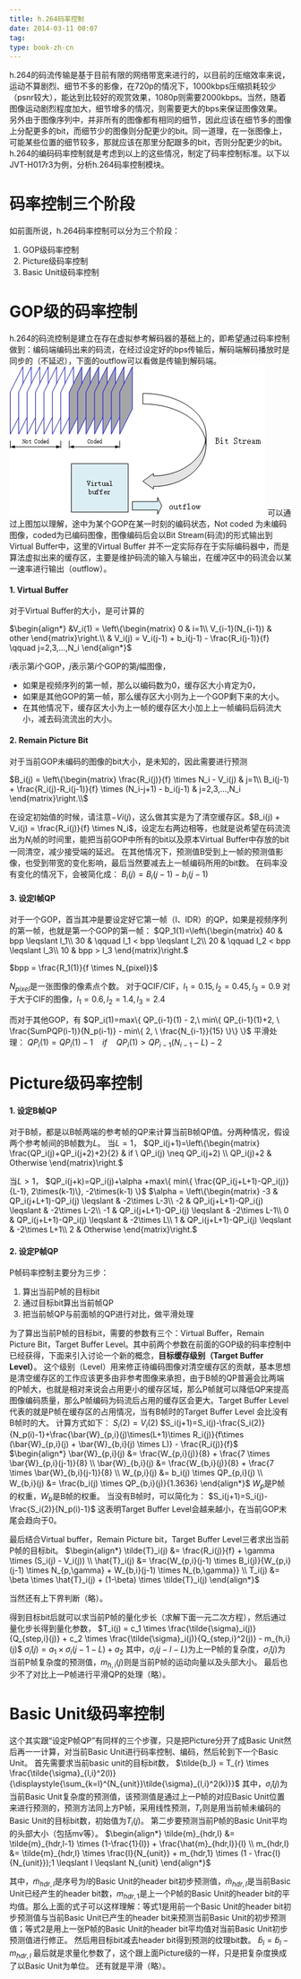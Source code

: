 ```yaml
---
title: h.264码率控制
date: 2014-03-11 00:07
tag: 
type: book-zh-cn
---
```


h.264的码流传输是基于目前有限的网络带宽来进行的，以目前的压缩效率来说，运动不算剧烈、细节不多的影像，在720p的情况下，1000kbps压缩损耗较少（psnr较大），能达到比较好的观赏效果，1080p则需要2000kbps。当然，随着图像运动剧烈程度加大，细节增多的情况，则需要更大的bps来保证图像效果。
另外由于图像序列中，并非所有的图像都有相同的细节，因此应该在细节多的图像上分配更多的bit，而细节少的图像则分配更少的bit。同一道理，在一张图像上，可能某些位置的细节较多，那就应该在那里分配跟多的bit，否则分配更少的bit。
h.264的编码码率控制就是考虑到以上的这些情况，制定了码率控制标准。以下以JVT-H017r3为例，分析h.264码率控制模块。


# 码率控制三个阶段
如前面所说，h.264码率控制可以分为三个阶段：

1. GOP级码率控制
2. Picture级码率控制
3. Basic Unit级码率控制



# GOP级的码率控制
h.264的码流控制是建立在存在虚拟参考解码器的基础上的，即希望通过码率控制做到：编码端编码出来的码流，在经过设定好的bps传输后，解码端解码播放时是同步的（不延迟），下面的outflow可以看做是传输到解码端。
<img alt="" src="img/2014-03-11-h.264码率控制/102057529225026.jpg">
可以通过上图加以理解，途中为某个GOP在某一时刻的编码状态，Not coded 为未编码图像，coded为已编码图像，图像编码后会以Bit Stream(码流)的形式输出到Virtual Buffer中，这里的Virtual Buffer 并不一定实际存在于实际编码器中，而是算法虚拟出来的缓存区，主要是维护码流的输入与输出，在缓冲区中的码流会以某一速率进行输出（outflow）。


#### 1. Virtual Buffer
对于Virtual Buffer的大小，是可计算的

$\begin{align*}
&V_i(1) = \left\{\begin{matrix}
0 & i=1\\
V_{i-1}(N_{i-1}) & other
\end{matrix}\right.\\
& V_i(j) = V_i(j-1) + b_i(j-1) - \frac{R_i(j-1)}{f} \qquad j=2,3,...,N_i
\end{align*}$

$i$表示第$i$个GOP，$j$表示第$i$个GOP的第$j$幅图像，

* 如果是视频序列的第一帧，那么以编码数为$0$，缓存区大小肯定为$0$，
* 如果是其他GOP的第一帧，那么缓存区大小则为上一个GOP剩下来的大小。
* 在其他情况下，缓存区大小为上一帧的缓存区大小加上上一帧编码后码流大小，减去码流流出的大小。



#### 2. Remain Picture Bit
对于当前GOP未编码的图像的bit大小，是未知的，因此需要进行预测

$B_i(j) = \left\{\begin{matrix}
\frac{R_i(j)}{f} \times N_i - V_i(j) & j=1\\
B_i(j-1) + \frac{R_i(j)-R_i(j-1)}{f} \times (N_i-j+1) - b_i(j-1) & j=2,3,...,N_i
\end{matrix}\right.\\$

在设定初始值的时候，请注意$-Vi(j)$，这么做其实是为了清空缓存区。$B_i(j) + V_i(j) = \frac{R_i(j)}{f} \times N_i$，设定左右两边相等，也就是说希望在码流流出为$N_i$帧的时间里，能把当前GOP中所有的bit以及原本Virtual Buffer中存放的bit一同清空，减少接受端的延迟。
在其他情况下，预测值B受到上一帧的预测值影像，也受到带宽的变化影响，最后当然要减去上一帧编码所用的bit数。
在码率没有变化的情况下，会被简化成：
$B_i(j) = B_i(j-1) - b_i(j-1)$


#### 3. 设定I帧QP
对于一个GOP，首当其冲是要设定好它第一帧（I、IDR）的QP，如果是视频序列的第一帧，也就是第一个GOP的第一帧：
$QP_1(1)=\left\{\begin{matrix}
40 & bpp \leqslant l_1\\
30 & \qquad l_1 < bpp \leqslant l_2\\
20 & \qquad l_2 < bpp \leqslant l_3\\
10 & bpp > l_3
\end{matrix}\right.$

$bpp = \frac{R_1(1)}{f \times N_{pixel}}$

$N_{pixel}$是一张图像的像素点个数。
对于QCIF/CIF，$l_1=0.15, l_2=0.45, l_3=0.9$
对于大于CIF的图像，$l_1=0.6, l_2=1.4, l_3=2.4$

而对于其他GOP，有
$QP_i(1)=max\{ QP_{i-1}(1) - 2,\ min\{ QP_{i-1}(1)+2, \ \frac{SumPQP(i-1)}{N_p(i-1)} - min\{ 2, \ \frac{N_{i-1}}{15} \}\} \}$
平滑处理：
$QP_i(1) = QP_i(1)-1 \quad if \quad QP_i(1) > QP_{i-1}(N_{i-1}-L)-2$


# **Picture级码率控制**

#### 1. 设定B帧QP
对于B帧，都是以B帧两端的参考帧的QP来计算当前B帧QP值。分两种情况，假设两个参考帧间的B帧数为$L$。
当$L = 1$，
$QP_i(j+1)=\left\{\begin{matrix}
\frac{QP_i(j)+QP_i(j+2)+2}{2} & if \ QP_i(j) \neq QP_i(j+2) \\
QP_i(j)+2 & Otherwise
\end{matrix}\right.$

当$L > 1$，
$QP_i(j+k)=QP_i(j)+\alpha +max\{ min\{ \frac{QP_i(j+L+1)-QP_i(j)}{L-1}, 2\times(k-1)\}, -2\times(k-1) \}$
$\alpha = \left\{\begin{matrix}
-3 & QP_i(j+L+1)-QP_i(j) \leqslant & -2\times L-3\\
-2 & QP_i(j+L+1)-QP_i(j) \leqslant & -2\times L-2\\
-1 & QP_i(j+L+1)-QP_i(j) \leqslant & -2\times L-1\\
0 & QP_i(j+L+1)-QP_i(j) \leqslant & -2\times L\\
1 & QP_i(j+L+1)-QP_i(j) \leqslant & -2\times L+1\\
2 & Otherwise
\end{matrix}\right.$


#### 2. 设定P帧QP
P帧码率控制主要分为三步：

1. 算出当前P帧的目标bit
2. 通过目标bit算出当前帧QP
3. 把当前帧QP与前面帧的QP进行对比，做平滑处理

为了算出当前P帧的目标bit，需要的参数有三个：Virtual Buffer，Remain Picture Bit，Target Buffer Level。其中前两个参数在前面的GOP级的码率控制中已经获得，下面来引入讨论一个新的概念，**目标缓存级别（Target Buffer Level）**。
这个级别（Level）用来修正待编码图像对清空缓存区的贡献，基本思想是清空缓存区的工作应该更多由非参考图像来承担，由于B帧的QP普遍会比两端的P帧大，也就是相对来说会占用更小的缓存区域，那么P帧就可以降低QP来提高图像编码质量，那么P帧编码为码流后占用的缓存区会更大。Target Buffer Level 代表的就是P帧在缓存区的占用情况，当有B帧时的Target Buffer Level 会比没有B帧时的大。
计算方式如下：
$S_i(2)=V_i(2)$
$S_i(j+1)=S_i(j)-\frac{S_i(2)}{N_p(i)-1}+\frac{\bar{W}_{p,i}(j)\times(L+1)\times R_i(j)}{f\times (\bar{W}_{p,i}(j) + \bar{W}_{b,i}(j) \times L)} - \frac{R_i(j)}{f}$
$\begin{align*}
\bar{W}_{p,i}(j) &= \frac{W_{p,i}(j)}{8} + \frac{7 \times \bar{W}_{p,i}(j-1)}{8} \\
\bar{W}_{b,i}(j) &= \frac{W_{b,i}(j)}{8} + \frac{7 \times \bar{W}_{b,i}(j-1)}{8} \\
W_{p,i}(j) &= b_i(j) \times QP_{p,i}(j) \\
W_{b,i}(j) &= \frac{b_i(j) \times QP_{b,i}(j)}{1.3636}
\end{align*}$
$W_p$是P帧的权重，$W_b$是B帧的权重。
当没有B帧时，可以简化为：
$S_i(j+1)=S_i(j)-\frac{S_i(2)}{N_p(i)-1}$
这表明Target Buffer Level会越来越小，在当前GOP末尾会趋向于$0$。

最后结合Virtual buffer，Remain Picture bit，Target Buffer Level三者求出当前P帧的目标bit。
$\begin{align*}
\tilde{T}_i(j) &= \frac{R_i(j)}{f} + \gamma \times (S_i(j) - V_i(j)) \\
\hat{T}_i(j) &= \frac{W_{p,i}(j-1) \times B_i(j)}{W_{p,i}(j-1) \times N_{p,\gamma} + W_{b,i}(j-1) \times N_{b,\gamma}} \\
T_i(j) &= \beta \times \hat{T}_i(j) + (1-\beta) \times \tilde{T}_i(j)
\end{align*}$

当然还有上下界判断（略）。

得到目标bit后就可以求当前P帧的量化步长（求解下面一元二次方程），然后通过量化步长得到量化参数，
$T_i(j) = c_1 \times \frac{\tilde{\sigma}_i(j)}{Q_{step,i}(j)} + c_2 \times \frac{\tilde{\sigma}_i(j)}{Q_{step,i}^2(j)} - m_{h,i}(j)$
$\tilde{\sigma}_i(j) = a_1 \times \sigma_i(j-1-L) + a_2$
其中，$\sigma_i(j-l-L)$为上一P帧的复杂度，$\tilde{\sigma}_i(j)$为当前P帧复杂度的预测值，$m_{h,i}(j)$则是当前P帧的运动向量以及头部大小。
最后也少不了对比上一P帧进行平滑QP的处理（略）。


# **Basic Unit级码率控制**
这个其实跟“设定P帧QP”有同样的三个步骤，只是把Picture分开了成Basic Unit然后再一一计算，对当前Basic Unit进行码率控制、编码，然后轮到下一个Basic Unit。
首先需要求当前basic unit的目标bit数，
$\tilde{b_l} = T_{r} \times \frac{\tilde{\sigma}_{l,i}^2(l)}{\displaystyle{\sum_{k=l}^{N_{unit}}\tilde{\sigma}_{l,i}^2(k)}}$
其中，$\tilde{\sigma}_i(j)$为当前Basic Unit复杂度的预测值，该预测值是通过上一P帧的对应Basic Unit位置来进行预测的，预测方法同上方P帧，采用线性预测，$T_{r}$则是用当前帧未编码的Basic Unit的目标bit数，初始值为$T_i(j)$。
第二步要预测当前P帧的Basic Unit平均的头部大小（包括mv等）。
$\begin{align*}
\tilde{m}_{hdr,l} &= \tilde{m}_{hdr,l-1} \times (1-\frac{1}{l}) + \frac{\hat{m}_{hdr,l}}{l} \\
m_{hdr,l} &= \tilde{m}_{hdr,l} \times \frac{l}{N_{unit}} + m_{hdr,1} \times (1 - \frac{l}{N_{unit}});1 \leqslant l \leqslant N_{unit}
\end{align*}$

其中，$\tilde{m}_{hdr,l}$是序号为$l$的Basic Unit的header bit初步预测值，$\hat{m}_{hdr,l}$是当前Basic Unit已经产生的header bit数，$m_{hdr,1}$是上一个P帧的Basic Unit的header bit的平均值。那么上面的式子可以这样理解：等式1是用前一个Basic Unit的header bit初步预测值与当前Basic Unit已产生的header bit来预测当前Basic Unit的初步预测值；等式2是用上一张P帧的Basic Unit的header bit平均值对当前Basic Unit初步预测值进行修正。
然后用目标bit减去header bit得到预测的纹理bit数。
$\hat{b}_l = \tilde{b}_l - m_{hdr,l}$
最后就是求量化参数了，这个跟上面Picture级的一样，只是把复杂度换成了以Basic Unit为单位。
还有就是平滑（略）。












